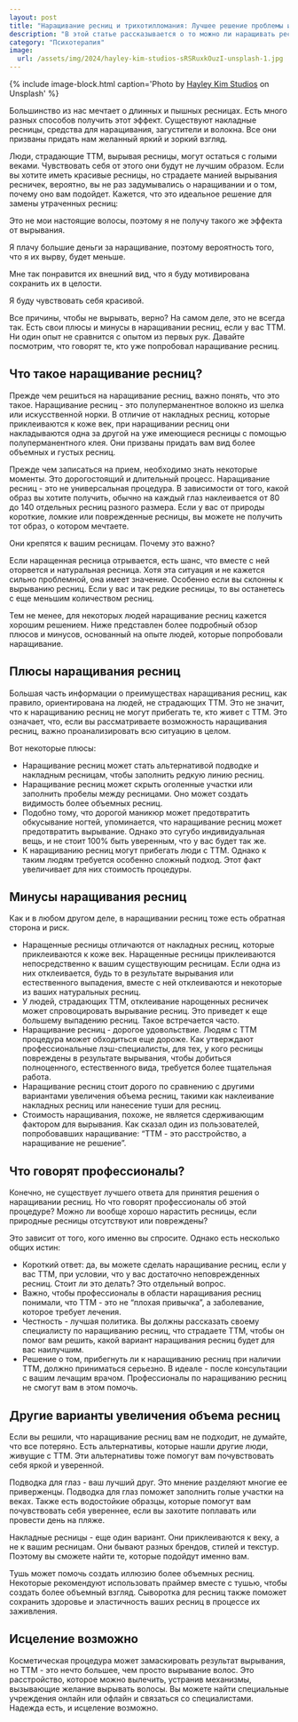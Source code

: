 ```yaml
---
layout: post
title: "Наращивание ресниц и трихотилломания: Лучшее решение проблемы или нет?"
description: "В этой статье рассказывается о то можно ли наращивать ресницы при трихотилломании и какие минусы могут быть у этой процедуры."
category: "Психотерапия"
image:
  url: /assets/img/2024/hayley-kim-studios-sRSRuxkOuzI-unsplash-1.jpg
---
```


{% include image-block.html 
caption='Photo by <a href="https://unsplash.com/@hayleykimstudios" rel="nofollow" >Hayley Kim Studios</a> on Unsplash'
%}

Большинство из нас мечтает о длинных и пышных ресницах. Есть много разных способов получить этот эффект. 
Существуют накладные ресницы, средства для наращивания, загустители и волокна. Все они призваны придать нам желанный яркий и зоркий взгляд.

Люди, страдающие ТТМ, вырывая ресницы, могут остаться с голыми веками. Чувствовать себя от этого 
они будут не лучшим образом. Если вы хотите иметь красивые ресницы, но страдаете манией вырывания ресничек, 
вероятно, вы не раз задумывались о наращивании и о том, почему оно вам подойдет. Кажется, что это 
идеальное решение для замены утраченных ресниц:

Это не мои настоящие волосы, поэтому я не получу такого же эффекта от вырывания.

Я плачу большие деньги за наращивание, поэтому вероятность того, что я их вырву, будет меньше.

Мне так понравится их внешний вид, что я буду мотивирована сохранить их в целости.

Я буду чувствовать себя красивой.

Все причины, чтобы не вырывать, верно? На самом деле, это не всегда так. Есть свои плюсы и минусы в 
наращивании ресниц, если у вас ТТМ. Ни один опыт не сравнится с опытом из первых рук. Давайте посмотрим,
что говорят те, кто уже попробовал наращивание ресниц.

## Что такое наращивание ресниц?

Прежде чем решиться на наращивание ресниц, важно понять, что это такое. Наращивание ресниц - это полуперманентное волокно 
из шелка или искусственной норки. В отличие от накладных ресниц, которые приклеиваются к коже век, при наращивании 
ресниц они накладываются одна за другой на уже имеющиеся ресницы с помощью полуперманентного клея. 
Они призваны придать вам вид более объемных и густых ресниц.

Прежде чем записаться на прием, необходимо знать некоторые моменты. Это дорогостоящий и длительный процесс. 
Наращивание ресниц - это не универсальная процедура. В зависимости от того, какой образ вы хотите получить, 
обычно на каждый глаз наклеивается от 80 до 140 отдельных ресниц разного размера. Если у вас от природы короткие, 
ломкие или поврежденные ресницы, вы можете не получить тот образ, о котором мечтаете.

Они крепятся к вашим ресницам. Почему это важно?

Если наращенная ресница отрывается, есть шанс, что вместе с ней оторвется и натуральная ресница. Хотя эта 
ситуация и не кажется сильно проблемной, она имеет значение. Особенно если вы склонны к вырыванию ресниц. 
Если у вас и так редкие ресницы, то вы останетесь с еще меньшим количеством ресниц.

Тем не менее, для некоторых людей наращивание ресниц кажется хорошим решением. Ниже представлен более 
подробный обзор плюсов и минусов, основанный на опыте людей, которые попробовали наращивание.

## Плюсы наращивания ресниц

Большая часть информации о преимуществах наращивания ресниц, как правило, ориентирована на людей, 
не страдающих ТТМ. Это не значит, что к наращиванию ресниц не могут прибегать те,
кто живет с ТТМ. Это означает, что, если вы рассматриваете возможность наращивания ресниц, важно проанализировать всю ситуацию в целом.

Вот некоторые плюсы:


- Наращивание ресниц может стать альтернативой подводке и накладным ресницам, 
чтобы заполнить редкую линию ресниц.
- Наращивание ресниц может скрыть оголенные участки или заполнить пробелы между ресницами. 
Оно может создать видимость более объемных ресниц.
- Подобно тому, что дорогой маникюр может предотвратить обкусывание ногтей, упоминается, 
что наращивание ресниц может предотвратить вырывание. Однако это сугубо индивидуальная вещь, и не стоит 100% быть уверенным, что у вас будет так же.
- К наращиванию ресниц могут прибегать люди с ТТМ. Однако к таким людям требуется особенно сложный подход. Этот факт увеличивает для них стоимость процедуры.

## Минусы наращивания ресниц

Как и в любом другом деле, в наращивании ресниц тоже есть обратная сторона и риск. 

- Наращенные ресницы отличаются от накладных ресниц, которые приклеиваются к коже век. Наращенные ресницы 
приклеиваются непосредственно к вашим существующим ресницам. Если одна из них отклеивается, будь то в результате вырывания 
или естественного выпадения, вместе с ней отклеиваются и некоторые из ваших натуральных ресниц.
- У людей, страдающих ТТМ, отклеивание нарощенных ресничек может спровоцировать вырывание ресниц. Это приведет 
к еще большему выпадению ресниц. Такое встречается часто.
- Наращивание ресниц - дорогое удовольствие. Людям с ТТМ процедура может обходиться еще дороже. Как утверждают 
профессиональные лэш-специалисты, для тех, у кого ресницы повреждены в результате вырывания, чтобы добиться полноценного, 
естественного вида, требуется более тщательная работа.
- Наращивание ресниц стоит дорого по сравнению с другими вариантами увеличения объема ресниц, такими как наклеивание 
накладных ресниц или нанесение туши для ресниц.
- Стоимость наращивания, похоже, не является сдерживающим фактором для вырывания. Как сказал один из пользователей, 
попробовавших наращивание: “ТТМ - это расстройство, а наращивание не решение”.

## Что говорят профессионалы?

Конечно, не существует лучшего ответа для принятия решения о наращивании ресниц. Но что говорят профессионалы об этой процедуре? 
Можно ли вообще хорошо нарастить ресницы, если природные ресницы отсутствуют или повреждены? 

Это зависит от того, кого именно вы спросите. Однако есть несколько общих истин:

- Короткий ответ: да, вы можете сделать наращивание ресниц, если у вас ТТМ, при условии, что у вас достаточно неповрежденных ресниц.
Стоит ли это делать? Это отдельный вопрос.
- Важно, чтобы профессионалы в области наращивания ресниц понимали, что ТТМ - это не “плохая привычка”, а заболевание, которое требует лечения.
- Честность - лучшая политика. Вы должны рассказать своему специалисту по наращиванию ресниц, что страдаете ТТМ, чтобы он помог 
вам решить, какой вариант наращивания ресниц будет для вас наилучшим.
- Решение о том, прибегнуть ли к наращиванию ресниц при наличии ТТМ, должно приниматься серьезно. В идеале - после консультации с 
вашим лечащим врачом. Профессионалы по наращиванию ресниц не смогут вам в этом помочь.

## Другие варианты увеличения объема ресниц

Если вы решили, что наращивание ресниц вам не подходит, не думайте, что все потеряно. Есть альтернативы, которые нашли другие 
люди, живущие с ТТМ. Эти альтернативы тоже помогут вам почувствовать себя яркой и уверенной.

Подводка для глаз - ваш лучший друг. Это мнение разделяют многие ее приверженцы. Подводка для глаз поможет заполнить 
голые участки на веках. Также есть водостойкие образцы, которые помогут вам почувствовать себя увереннее, если вы захотите 
поплавать или провести день на пляже.

Накладные ресницы - еще один вариант. Они приклеиваются к веку, а не к вашим ресницам. Они бывают разных брендов, 
стилей и текстур. Поэтому вы сможете найти те, которые подойдут именно вам.

Тушь может помочь создать иллюзию более объемных ресниц. Некоторые рекомендуют использовать праймер вместе с тушью, 
чтобы создать более объемный взгляд. Сыворотка для ресниц также поможет сохранить здоровье и эластичность ваших ресниц в процессе их заживления. 

## Исцеление возможно

Косметическая процедура может замаскировать результат вырывания, но ТТМ - это нечто большее, чем просто вырывание волос. 
Это расстройство, которое можно вылечить, устранив механизмы, вызывающие желание вырывать волосы. Вы можете найти специальные 
учреждения онлайн или офлайн и связаться со специалистами. Надежда есть, и исцеление возможно.
